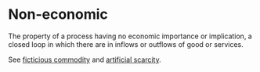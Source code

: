 # Non-economic
The property of a process having no economic importance or implication, a closed loop in which there are in inflows or outflows of good or services.

See [ficticious commodity](ficticious-commodity.md) and [artificial scarcity](artificial-scarcity.md).